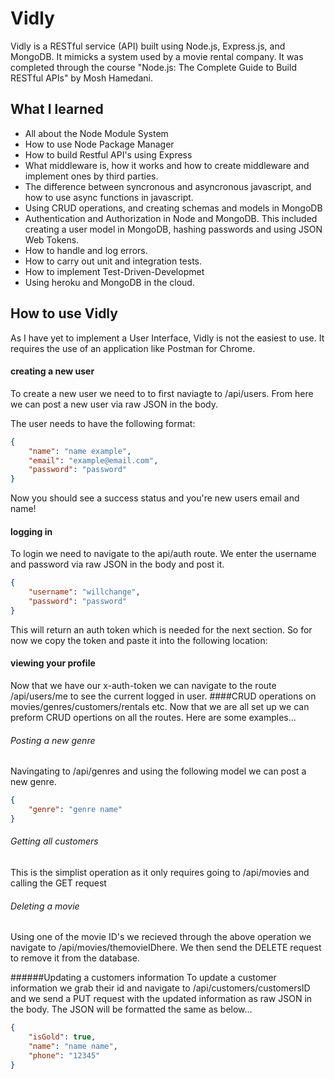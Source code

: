 # Vidly
Vidly is a RESTful service (API) built using Node.js, Express.js, and MongoDB. It mimicks a system used by a movie rental company. It was completed through the course "Node.js: The Complete Guide to Build RESTful APIs" by Mosh Hamedani.

## What I learned
- All about the Node Module System 
- How to use Node Package Manager
- How to build Restful API's using Express
- What middleware is, how it works and how to create middleware and implement ones by third parties.
- The difference between syncronous and asyncronous javascript, and how to use async functions in javascript.
- Using CRUD operations, and creating schemas and models in MongoDB
- Authentication and Authorization in Node and MongoDB. This included creating a user model in MongoDB, hashing passwords and using JSON Web Tokens.
- How to handle and log errors.
- How to carry out unit and integration tests.
- How to implement Test-Driven-Developmet
- Using heroku and MongoDB in the cloud.

## How to use Vidly
As I have yet to implement a User Interface, Vidly is not the easiest to use. It requires the use of an application like Postman for Chrome. 

#### creating a new user
To create a new user we need to to first naviagte to /api/users. From here we can post a new user via raw JSON in the body.

The user needs to have the following format:
```json
{
	"name": "name example",
	"email": "example@email.com",
	"password": "password"
}
```

Now you should see a success status and you're new users email and name!

#### logging in
To login we need to navigate to the api/auth route. We enter the username and password via raw JSON in the body and post it.

```json
{
	"username": "willchange",
	"password": "password"
}
```

This will return an auth token which is needed for the next section. So for now we copy the token and paste it into the following location:


#### viewing your profile
Now that we have our x-auth-token we can navigate to the route /api/users/me to see the current logged in user.
####CRUD operations on movies/genres/customers/rentals etc.
Now that we are all set up we can preform CRUD opertions on all the routes. Here are some examples...
###### Posting a new genre
Navingating to /api/genres and using the following model we can post a new genre.
```json
{
	"genre": "genre name"
}
```
###### Getting all customers
This is the simplist operation as it only requires going to /api/movies and calling the GET request

###### Deleting a movie
Using one of the movie ID's we recieved through the above operation we navigate to /api/movies/themovieIDhere. We then send the DELETE request to remove it from the database.

######Updating a customers information
To update a customer information we grab their id and navigate to /api/customers/customersID and we send a PUT request with the updated information as raw JSON in the body. The JSON will be formatted the same as below...
```json
{
	"isGold": true,
	"name": "name name",
	"phone": "12345"
}
```

